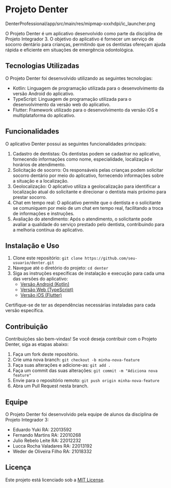 # Projeto Denter

DenterProfessional/app/src/main/res/mipmap-xxxhdpi/ic_launcher.png

O Projeto Denter é um aplicativo desenvolvido como parte da disciplina de Projeto Integrador 3. O objetivo do aplicativo é fornecer um serviço de socorro dentário para crianças, permitindo que os dentistas ofereçam ajuda rápida e eficiente em situações de emergência odontológica.

## Tecnologias Utilizadas

O Projeto Denter foi desenvolvido utilizando as seguintes tecnologias:

- Kotlin: Linguagem de programação utilizada para o desenvolvimento da versão Android do aplicativo.
- TypeScript: Linguagem de programação utilizada para o desenvolvimento da versão web do aplicativo.
- Flutter: Framework utilizado para o desenvolvimento da versão iOS e multiplataforma do aplicativo.

## Funcionalidades

O aplicativo Denter possui as seguintes funcionalidades principais:

1. Cadastro de dentistas: Os dentistas podem se cadastrar no aplicativo, fornecendo informações como nome, especialidade, localização e horários de atendimento.
2. Solicitação de socorro: Os responsáveis pelas crianças podem solicitar socorro dentário por meio do aplicativo, fornecendo informações sobre a situação e a localização.
3. Geolocalização: O aplicativo utiliza a geolocalização para identificar a localização atual do solicitante e direcionar o dentista mais próximo para prestar socorro.
4. Chat em tempo real: O aplicativo permite que o dentista e o solicitante se comuniquem por meio de um chat em tempo real, facilitando a troca de informações e instruções.
5. Avaliação do atendimento: Após o atendimento, o solicitante pode avaliar a qualidade do serviço prestado pelo dentista, contribuindo para a melhoria contínua do aplicativo.

## Instalação e Uso

1. Clone este repositório: `git clone https://github.com/seu-usuario/denter.git`
2. Navegue até o diretório do projeto: `cd denter`
3. Siga as instruções específicas de instalação e execução para cada uma das versões do aplicativo:
   - [Versão Android (Kotlin)](/android/README.md)
   - [Versão Web (TypeScript)](/web/README.md)
   - [Versão iOS (Flutter)](/ios/README.md)

Certifique-se de ter as dependências necessárias instaladas para cada versão específica.

## Contribuição

Contribuições são bem-vindas! Se você deseja contribuir com o Projeto Denter, siga as etapas abaixo:

1. Faça um fork deste repositório.
2. Crie uma nova branch: `git checkout -b minha-nova-feature`
3. Faça suas alterações e adicione-as: `git add .`
4. Faça um commit das suas alterações: `git commit -m "Adiciona nova feature"`
5. Envie para o repositório remoto: `git push origin minha-nova-feature`
6. Abra um Pull Request nesta branch.

## Equipe

O Projeto Denter foi desenvolvido pela equipe de alunos da disciplina de Projeto Integrador 3:

- Eduardo Yuki RA: 22013592
- Fernando Martins RA: 22010268
- Julio Rebelo Leite RA: 22012232
- Lucca Rocha Valadares RA: 22013192
- Weder de Oliveira Filho RA: 21018332

## Licença

Este projeto está licenciado sob a [MIT License](LICENSE).
